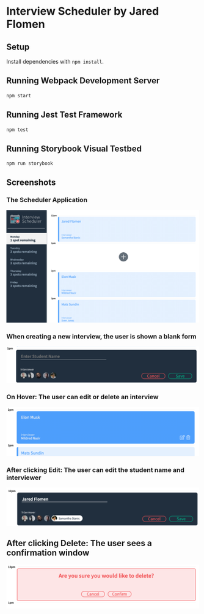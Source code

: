 # Interview Scheduler by Jared Flomen

## Setup

Install dependencies with `npm install`.

## Running Webpack Development Server

```sh
npm start
```

## Running Jest Test Framework

```sh
npm test
```

## Running Storybook Visual Testbed

```sh
npm run storybook
```

## Screenshots

### The Scheduler Application
![The Scheduler Application](https://github.com/JaredFlomen/scheduler/blob/master/docs/Scheduler.png?raw=true)

### When creating a new interview, the user is shown a blank form
![Blank](https://github.com/JaredFlomen/scheduler/blob/master/docs/Blank%20Form.png?raw=true)

### On Hover: The user can edit or delete an interview
![Hover](https://github.com/JaredFlomen/scheduler/blob/master/docs/Highlighted.png?raw=true)

### After clicking Edit: The user can edit the student name and interviewer
![Edit](https://github.com/JaredFlomen/scheduler/blob/master/docs/Edit.png?raw=true)

## After clicking Delete: The user sees a confirmation window 
![Delete](https://github.com/JaredFlomen/scheduler/blob/master/docs/Confirm%20Delete.png?raw=true)



